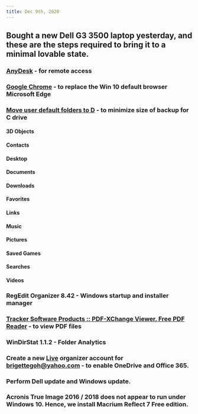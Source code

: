 ```yaml
---
title: Dec 9th, 2020
---
```


## Bought a new Dell G3 3500 laptop yesterday, and these are the steps required to bring it to a minimal lovable state.
### [AnyDesk](https://anydesk.com/en) - for remote access
### [Google Chrome](https://www.google.com/chrome) - to replace the Win 10 default browser Microsoft Edge
### [Move user default folders to D](https://windowsreport.com/change-download-location-windows-8-windows-10) - to minimize size of backup for C drive
#### 3D Objects
#### Contacts
#### Desktop
#### Documents
#### Downloads
#### Favorites
#### Links
#### Music
#### Pictures
#### Saved Games
#### Searches
#### Videos
### RegEdit Organizer 8.42 - Windows startup and installer manager
### [Tracker Software Products :: PDF-XChange Viewer, Free PDF Reader](https://www.tracker-software.com/product/pdf-xchange-viewer) - to view PDF files
### WinDirStat 1.1.2 - Folder Analytics
### Create a new [Live](https://www.live.com) organizer account for brigettegoh@yahoo.com - to enable OneDrive and Office 365.
### Perform Dell update and Windows update.
### Acronis True Image 2016 / 2018 does not appear to run under Windows 10. Hence, we install Macrium Reflect 7 Free edition.
